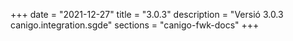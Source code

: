 +++
date        = "2021-12-27"
title       = "3.0.3"
description = "Versió 3.0.3 canigo.integration.sgde"
sections    = "canigo-fwk-docs"
+++